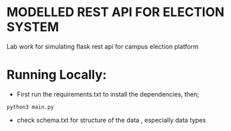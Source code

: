 # MODELLED REST API FOR ELECTION SYSTEM
Lab work for simulating flask rest api for campus election platform


# Running Locally:

* First run the requirements.txt to install the dependencies, then; 

` python3 main.py `


* check schema.txt for structure of the data , especially data types


